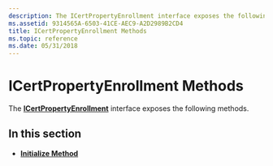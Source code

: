 ```yaml
---
description: The ICertPropertyEnrollment interface exposes the following methods.
ms.assetid: 9314565A-6503-41CE-AEC9-A2D2989B2CD4
title: ICertPropertyEnrollment Methods
ms.topic: reference
ms.date: 05/31/2018
---
```


# ICertPropertyEnrollment Methods

The [**ICertPropertyEnrollment**](/windows/desktop/api/CertEnroll/nn-certenroll-icertpropertyenrollment) interface exposes the following methods.

## In this section

-   [**Initialize Method**](/windows/desktop/api/CertEnroll/nf-certenroll-icertpropertyenrollment-initialize)

 

 




